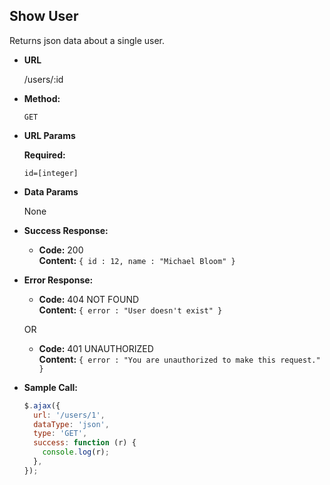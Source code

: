 ## **Show User**

Returns json data about a single user.

- **URL**

  /users/:id

- **Method:**

  `GET`

- **URL Params**

  **Required:**

  `id=[integer]`

- **Data Params**

  None

- **Success Response:**

  - **Code:** 200 <br />
    **Content:** `{ id : 12, name : "Michael Bloom" }`

- **Error Response:**

  - **Code:** 404 NOT FOUND <br />
    **Content:** `{ error : "User doesn't exist" }`

  OR

  - **Code:** 401 UNAUTHORIZED <br />
    **Content:** `{ error : "You are unauthorized to make this request." }`

- **Sample Call:**

  ```javascript
  $.ajax({
    url: '/users/1',
    dataType: 'json',
    type: 'GET',
    success: function (r) {
      console.log(r);
    },
  });
  ```
